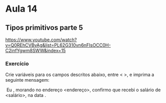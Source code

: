 # Aula 14

## Tipos primitivos parte 5

https://www.youtube.com/watch?v=Q0REhCVBvAg&list=PL62G310vn6nFIsOCC0H-C2infYgwm8SWW&index=15

### Exercício

Crie variáveis para os campos descritos abaixo, entre < >, e imprima a seguinte mensagem:

​	Eu <nome>, morando no endereço <endereço>, confirmo que recebi o salário de <salário>, na data <data>.
